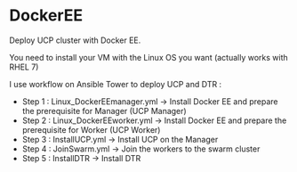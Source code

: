 # DockerEE
Deploy UCP cluster with Docker EE.

You need to install your VM with the Linux OS you want (actually works with RHEL 7)

I use workflow on Ansible Tower to deploy UCP and DTR :
* Step 1 : Linux_DockerEEmanager.yml -> Install Docker EE and prepare the prerequisite for Manager (UCP Manager)
* Step 2 : Linux_DockerEEworker.yml -> Install Docker EE and prepare the prerequisite for Worker (UCP Worker)
* Step 3 : InstallUCP.yml -> Install UCP on the Manager
* Step 4 : JoinSwarm.yml -> Join the workers to the swarm cluster
* Step 5 : InstallDTR -> Install DTR
